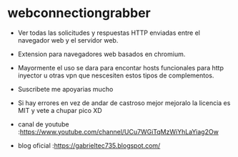 # webconnectiongrabber
- Ver todas las solicitudes y respuestas HTTP enviadas entre el navegador web y el servidor web.

- Extension para navegadores web basados en chromium. 

- Mayormente el uso se dara para encontar hosts funcionales para http inyector u otras vpn que nescesiten estos tipos de complementos. 

- Suscribete me apoyarias mucho

- Si hay errores en vez de andar de castroso mejor mejoralo la licencia es MIT y vete a chupar pico XD

- canal de youtube :https://www.youtube.com/channel/UCu7WGiTqMzWiYhLaYiag2Ow

- blog oficial :https://gabrieltec735.blogspot.com/

